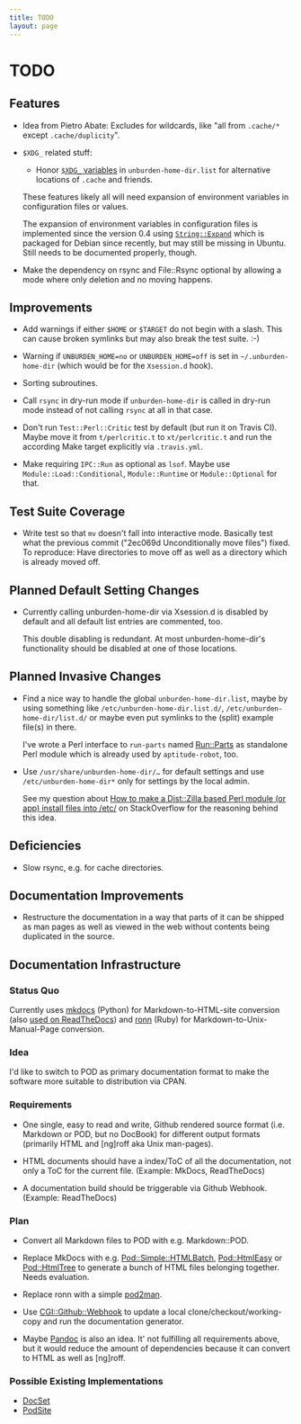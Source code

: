 ```yaml
---
title: TODO
layout: page
---
```


TODO
====

Features
--------

* Idea from Pietro Abate: Excludes for wildcards, like "all from
  `.cache/*` except `.cache/duplicity`".

* `$XDG_` related stuff:

  * Honor
    [`$XDG_` variables](https://specifications.freedesktop.org/basedir-spec/basedir-spec-latest.html#variables)
    in `unburden-home-dir.list` for alternative locations of `.cache`
    and friends.

  These features likely all will need expansion of environment
  variables in configuration files or values.

  The expansion of environment variables in configuration files is
  implemented since the version 0.4 using
  [`String::Expand`](https://metacpan.org/pod/String::Expand) which is
  packaged for Debian since recently, but may still be missing in
  Ubuntu. Still needs to be documented properly, though.

* Make the dependency on rsync and File::Rsync optional by allowing a
  mode where only deletion and no moving happens.

Improvements
------------

* Add warnings if either `$HOME` or `$TARGET` do not begin with a
  slash. This can cause broken symlinks but may also break the test
  suite. :-)

* Warning if `UNBURDEN_HOME=no` or `UNBURDEN_HOME=off` is set in
  `~/.unburden-home-dir` (which would be for the `Xsession.d` hook).

* Sorting subroutines.

* Call `rsync` in dry-run mode if `unburden-home-dir` is called in
  dry-run mode instead of not calling `rsync` at all in that case.

* Don't run `Test::Perl::Critic` test by default (but run it on Travis
  CI). Maybe move it from `t/perlcritic.t` to `xt/perlcritic.t` and
  run the according Make target explicitly via `.travis.yml`.

* Make requiring `IPC::Run` as optional as `lsof`. Maybe use
  `Module::Load::Conditional`, `Module::Runtime` or `Module::Optional`
  for that.

Test Suite Coverage
-------------------

* Write test so that `mv` doesn't fall into interactive mode. Basically
  test what the previous commit ("2ec069d Unconditionally move files")
  fixed. To reproduce: Have directories to move off as well as a
  directory which is already moved off.

Planned Default Setting Changes
-------------------------------

* Currently calling unburden-home-dir via Xsession.d is disabled by
  default and all default list entries are commented, too.

  This double disabling is redundant. At most unburden-home-dir's
  functionality should be disabled at one of those locations.

Planned Invasive Changes
------------------------

* Find a nice way to handle the global `unburden-home-dir.list`, maybe
  by using something like `/etc/unburden-home-dir.list.d/`,
  `/etc/unburden-home-dir/list.d/` or maybe even put symlinks to the
  (split) example file(s) in there.

  I've wrote a Perl interface to `run-parts` named
  [Run::Parts](https://metacpan.org/release/Run-Parts) as standalone
  Perl module which is already used by `aptitude-robot`, too.

* Use `/usr/share/unburden-home-dir/…` for default settings and use
  `/etc/unburden-home-dir*` only for settings by the local admin.

  See my question about
  [How to make a Dist::Zilla based Perl module (or app) install files into /etc/](https://stackoverflow.com/questions/26041056)
  on StackOverflow for the reasoning behind this idea.

Deficiencies
------------

* Slow rsync, e.g. for cache directories.

Documentation Improvements
--------------------------

* Restructure the documentation in a way that parts of it can be
  shipped as man pages as well as viewed in the web without contents
  being duplicated in the source.

Documentation Infrastructure
----------------------------

### Status Quo

Currently uses [mkdocs](http://www.mkdocs.org/) (Python) for
Markdown-to-HTML-site conversion (also
[used on ReadTheDocs](https://unburden-home-dir.readthedocs.io/)) and
[ronn](https://rtomayko.github.io/ronn/) (Ruby) for
Markdown-to-Unix-Manual-Page conversion.

### Idea

I'd like to switch to POD as primary documentation format to make the
software more suitable to distribution via CPAN.

### Requirements

* One single, easy to read and write, Github rendered source format
  (i.e. Markdown or POD, but no DocBook) for different output formats
  (primarily HTML and [ng]roff aka Unix man-pages).

* HTML documents should have a index/ToC of all the documentation, not
  only a ToC for the current file. (Example: MkDocs, ReadTheDocs)

* A documentation build should be triggerable via Github
  Webhook. (Example: ReadTheDocs)

### Plan

* Convert all Markdown files to POD with e.g. Markdown::POD.

* Replace MkDocs with e.g. [Pod::Simple::HTMLBatch](https://metacpan.org/pod/Pod::Simple::HTMLBatch),
  [Pod::HtmlEasy](https://metacpan.org/pod/Pod::HtmlEasy) or
  [Pod::HtmlTree](https://metacpan.org/pod/Pod::HtmlTree) to generate
  a bunch of HTML files belonging together. Needs evaluation.

* Replace ronn with a simple [pod2man](https://metacpan.org/pod/pod2man).

* Use
  [CGI::Github::Webhook](https://metacpan.org/pod/CGI::Github::Webhook)
  to update a local clone/checkout/working-copy and run the
  documentation generator.

* Maybe [Pandoc](http://pandoc.org/) is also an idea. It' not
  fulfilling all requirements above, but it would reduce the amount of
  dependencies because it can convert to HTML as well as [ng]roff.

### Possible Existing Implementations

* [DocSet](https://metacpan.org/pod/DocSet)
* [PodSite](https://metacpan.org/pod/Pod::Site)
